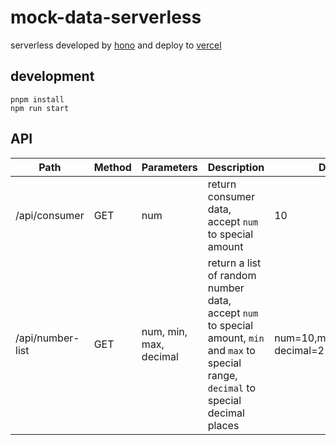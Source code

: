 # mock-data-serverless

serverless developed by [hono](https://hono.dev/) and deploy to [vercel](https://vercel.com/)

## development

```
pnpm install
npm run start
```

## API

| Path             | Method | Parameters             | Description                                                                                                                                | Default                         |
| ---------------- | ------ | ---------------------- | ------------------------------------------------------------------------------------------------------------------------------------------ | ------------------------------- |
| /api/consumer    | GET    | num                    | return consumer data, accept `num` to special amount                                                                                       | 10                              |
| /api/number-list | GET    | num, min, max, decimal | return a list of random number data, accept `num` to special amount, `min` and `max` to special range, `decimal` to special decimal places | num=10,min=0,max=100, decimal=2 |
